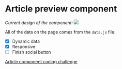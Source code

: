 # Article preview component

_Current design of the component:_
<img src="https://i.ibb.co/0ZwLGzQ/Screen-Shot-2020-07-04-at-22-53-21.png"/>

All of the data on the page comes from the `data.js` file.

- [x] Dynamic data
- [x] Responsive
- [ ] Finish social button

[Article component coding challenge](https://www.frontendmentor.io/challenges/article-preview-component-dYBN_pYFT).
